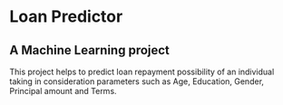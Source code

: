 # Loan Predictor
## A Machine Learning project  
This project helps to predict loan repayment possibility of an individual taking in consideration parameters such as Age, Education, Gender, Principal amount and Terms.
